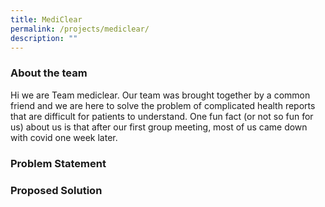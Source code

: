 ```yaml
---
title: MediClear
permalink: /projects/mediclear/
description: ""
---
```

### About the team



Hi we are Team mediclear. Our team was brought together by a common friend and we are here to solve the problem of complicated health reports that are difficult for patients to understand. One fun fact (or not so fun for us) about us is that after our first group meeting, most of us came down with covid one week later.

### Problem Statement



### Proposed Solution
